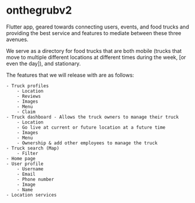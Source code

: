 # onthegrubv2

Flutter app, geared towards connecting users, events, and food trucks and providing the best service and features to mediate between these three avenues.

We serve as a directory for food trucks that are both mobile (trucks that move to multiple different locations at different times during the week, [or even the day]), and stationary.

The features that we will release with are as follows:

    - Truck profiles
        - Location
        - Reviews
        - Images
        - Menu
        - Claim
    - Truck dashboard - Allows the truck owners to manage their truck
        - Location
        - Go live at current or future location at a future time
        - Images
        - Menu
        - Ownership & add other employees to manage the truck
    - Truck search (Map)
        - Filter
    - Home page
    - User profile
        - Username
        - Email
        - Phone number
        - Image
        - Name
    - Location services